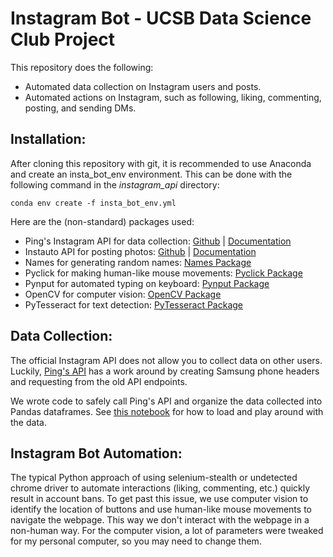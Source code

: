 # Instagram Bot - UCSB Data Science Club Project

This repository does the following:
* Automated data collection on Instagram users and posts.
* Automated actions on Instagram, such as following, liking, commenting, posting, and sending DMs.

## Installation:
After cloning this repository with git, it is recommended to use Anaconda and create an insta_bot_env environment. This can be done with the following command in the *instagram_api* directory:

`conda env create -f insta_bot_env.yml`

Here are the (non-standard) packages used:
* Ping's Instagram API for data collection: [Github](https://github.com/ping/instagram_private_api) | [Documentation](https://instagram-private-api.readthedocs.io/en/latest/api.html#module-instagram_private_api)
* Instauto API for posting photos: [Github](https://github.com/stanvanrooy/instauto) | [Documentation](https://instauto.readthedocs.io/en/latest/)
* Names for generating random names: [Names Package](https://pypi.org/project/names/)
* Pyclick for making human-like mouse movements: [Pyclick Package](https://pypi.org/project/pyclick/)
* Pynput for automated typing on keyboard: [Pynput Package](https://pypi.org/project/pynput/)
* OpenCV for computer vision: [OpenCV Package](https://pypi.org/project/opencv-python/)
* PyTesseract for text detection: [PyTesseract Package](https://pypi.org/project/pytesseract/)

## Data Collection:
The official Instagram API does not allow you to collect data on other users. Luckily, [Ping's API](https://github.com/ping/instagram_private_api) has a work around by creating Samsung phone headers and requesting from the old API endpoints.

We wrote code to safely call Ping's API and organize the data collected into Pandas dataframes. See [this notebook](notebooks/tutorial_using_data_tables.ipynb) for how to load and play around with the data.

## Instagram Bot Automation:
The typical Python approach of using selenium-stealth or undetected chrome driver to automate interactions (liking, commenting, etc.) quickly result in account bans. To get past this issue, we use computer vision to identify the location of buttons and use human-like mouse movements to navigate the webpage. This way we don't interact with the webpage in a non-human way. For the computer vision, a lot of parameters were tweaked for my personal computer, so you may need to change them.